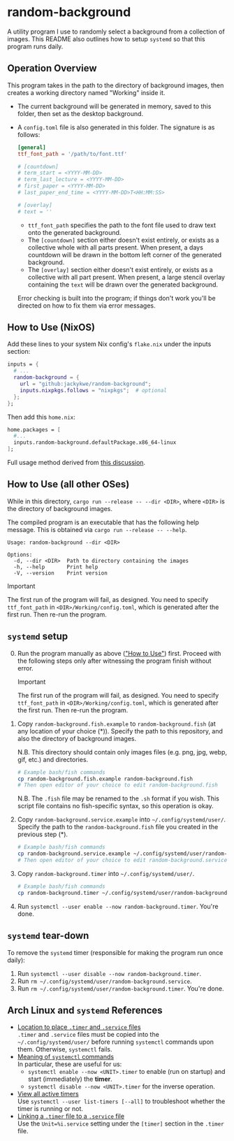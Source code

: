 # random-background

A utility program I use to randomly select a background from a collection of images. This README also outlines how to setup `systemd` so that this program runs daily.

## Operation Overview

This program takes in the path to the directory of background images, then creates a working directory named "Working" inside it.

- The current background will be generated in memory, saved to this folder, then set as the desktop background.
- A `config.toml` file is also generated in this folder. The signature is as follows:

  ```toml
  [general]
  ttf_font_path = '/path/to/font.ttf'

  # [countdown]
  # term_start = <YYYY-MM-DD>
  # term_last_lecture = <YYYY-MM-DD>
  # first_paper = <YYYY-MM-DD>
  # last_paper_end_time = <YYYY-MM-DD>T<HH:MM:SS>

  # [overlay]
  # text = ''
  ```

  - `ttf_font_path` specifies the path to the font file used to draw text onto the generated background.
  - The `[countdown]` section either doesn't exist entirely, or exists as a collective whole with all parts present. When present, a days countdown will be drawn in the bottom left corner of the generated background.
  - The `[overlay]` section either doesn't exist entirely, or exists as a collective with all part present. When present, a large stencil overlay containing the `text` will be drawn over the generated background.

  Error checking is built into the program; if things don't work you'll be directed on how to fix them via error messages.

## How to Use (NixOS)
Add these lines to your system Nix config's `flake.nix` under the inputs section:
```nix
inputs = {
  # ...
  random-background = {
    url = "github:jackykwe/random-background";
    inputs.nixpkgs.follows = "nixpkgs";  # optional
  };
};
```
Then add this `home.nix`:
```nix
home.packages = [
  #...
  inputs.random-background.defaultPackage.x86_64-linux
];
```

Full usage method derived from [this discussion](https://www.reddit.com/r/NixOS/comments/1bxa6dc/noob_question_how_to_install_software_from_github/).

## How to Use (all other OSes)

While in this directory, `cargo run --release -- --dir <DIR>`, where `<DIR>` is the directory of background images.

The compiled program is an executable that has the following help message. This is obtained via `cargo run --release -- --help`.

```
Usage: random-background --dir <DIR>

Options:
  -d, --dir <DIR>  Path to directory containing the images
  -h, --help       Print help
  -V, --version    Print version
```

> [!IMPORTANT]
> The first run of the program will fail, as designed. You need to specify `ttf_font_path` in `<DIR>/Working/config.toml`, which is generated after the first run. Then re-run the program.

## `systemd` setup

0. Run the program manually as above (["How to Use"](#how-to-use)) first. Proceed with the following steps only after witnessing the program finish without error.

   > [!IMPORTANT]
   > The first run of the program will fail, as designed. You need to specify `ttf_font_path` in `<DIR>/Working/config.toml`, which is generated after the first run. Then re-run the program.

1. Copy `random-background.fish.example` to `random-background.fish` (at any location of your choice ($*$)). Specify the path to this repository, and also the directory of background images.

   N.B. This directory should contain only images files (e.g. png, jpg, webp, gif, etc.) and directories.

   ```bash
   # Example bash/fish commands
   cp random-background.fish.example random-background.fish
   # Then open editor of your choice to edit random-background.fish
   ```

   N.B. The `.fish` file may be renamed to the `.sh` format if you wish. This script file contains no fish-specific syntax, so this operation is okay.

2. Copy `random-background.service.example` into `~/.config/systemd/user/`. Specify the path to the `random-background.fish` file you created in the previous step ($*$).

   ```bash
   # Example bash/fish commands
   cp random-background.service.example ~/.config/systemd/user/random-background.service
   # Then open editor of your choice to edit random-background.service
   ```

3. Copy `random-background.timer` into `~/.config/systemd/user/`.

   ```bash
   # Example bash/fish commands
   cp random-background.timer ~/.config/systemd/user/random-background.timer
   ```

4. Run `systemctl --user enable --now random-background.timer`. You're done.

## `systemd` tear-down

To remove the `systemd` timer (responsible for making the program run once daily):

1. Run `systemctl --user disable --now random-background.timer`.
2. Run `rm ~/.config/systemd/user/random-background.service`.
3. Run `rm ~/.config/systemd/user/random-background.timer`. You're done.

## Arch Linux and `systemd` References

- [Location to place `.timer` and `.service` files](https://wiki.archlinux.org/title/Systemd/User#How_it_works)\
  `.timer` and `.service` files must be copied into the `~/.config/systemd/user/` before running `systemctl` commands upon them. Otherwise, `systemctl` fails.
- [Meaning of `systemctl` commands](https://wiki.archlinux.org/title/Systemd#Using_units)\
  In particular, these are useful for us:
  - `systemctl enable --now <UNIT>.timer` to enable (run on startup) and start (immediately) the **timer**.
  - `systemctl disable --now <UNIT>.timer` for the inverse operation.
- [View all active timers](https://wiki.archlinux.org/title/Systemd/Timers#Management)\
  Use `systemctl --user list-timers [--all]` to troubleshoot whether the timer is running or not.
- [Linking a `.timer` file to a `.service` file](https://wiki.archlinux.org/title/Systemd/Timers#Manually)\
  Use the `Unit=%i.service` setting under the `[timer]` section in the `.timer` file.

